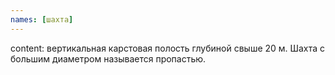 ```yaml
---
names: [шахта]
---
```


content: вертикальная карстовая полость глубиной свыше 20 м. Шахта с большим диаметром называется пропастью.
